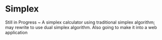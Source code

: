 # Simplex
Still in Progress ~ A simplex calculator using traditional simplex algorithm; may rewrite to use dual simplex algorithm. Also going to make it into a web application

